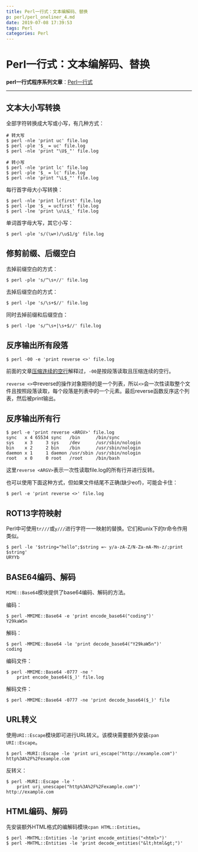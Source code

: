 ```yaml
---
title: Perl一行式：文本编解码、替换
p: perl/perl_oneliner_4.md
date: 2019-07-08 17:39:53
tags: Perl
categories: Perl
---
```


# Perl一行式：文本编解码、替换

**perl一行式程序系列文章**：[Perl一行式](/perl/index#blogperloneline)

-----------------------------

## 文本大小写转换

全部字符转换成大写或小写，有几种方式：
```
# 转大写
$ perl -nle 'print uc' file.log
$ perl -ple '$_ = uc' file.log
$ perl -nle 'print "\U$_"' file.log

# 转小写
$ perl -nle 'print lc' file.log
$ perl -ple '$_ = lc' file.log
$ perl -nle 'print "\L$_"' file.log
```

每行首字母大小写转换：
```
$ perl -nle 'print lcfirst' file.log
$ perl -lpe '$_ = ucfirst' file.log
$ perl -lne 'print \u\L$_' file.log
```

单词首字母大写，其它小写：
```
$ perl -ple 's/(\w+)/\u$1/g' file.log
```

## 修剪前缀、后缀空白

去掉前缀空白的方式：
```
$ perl -ple 's/^\s+//' file.log
```

去掉后缀空白的方式：
```
$ perl -lpe 's/\s+$//' file.log
```

同时去掉前缀和后缀空白：
```
$ perl -lpe 's/^\s+|\s+$//' file.log
```


## 反序输出所有段落

```
$ perl -00 -e 'print reverse <>' file.log
```

前面的文章[压缩连续的空行](/perl/perl_oneliner_1#blog1546583770)解释过，`-00`是按段落读取且压缩连续的空行。

`reverse <>`中reverse的操作对象期待的是一个列表，所以`<>`会一次性读取整个文件且按照段落读取，每个段落是列表中的一个元素。最后reverse函数反序这个列表，然后被print输出。


## 反序输出所有行

```
$ perl -e 'print reverse <ARGV>' file.log
sync   x 4 65534 sync   /bin      /bin/sync
sys    x 3     3 sys    /dev      /usr/sbin/nologin
bin    x 2     2 bin    /bin      /usr/sbin/nologin
daemon x 1     1 daemon /usr/sbin /usr/sbin/nologin
root   x 0     0 root   /root     /bin/bash
```

这里`reverse <ARGV>`表示一次性读取file.log的所有行并进行反转。

也可以使用下面这种方式，但如果文件结尾不正确(缺少eof)，可能会卡住：
```
$ perl -e 'print reverse <>' file.log
```

## ROT13字符映射

Perl中可使用`tr///`或`y///`进行字符一一映射的替换。它们和unix下的tr命令作用类似。

```
$ perl -le '$string="hello";$string =~ y/a-zA-Z/N-Za-mA-Mn-z/;print $string'
URYYb
```


## BASE64编码、解码

`MIME::Base64`模块提供了base64编码、解码的方法。

编码：
```
$ perl -MMIME::Base64 -e 'print encode_base64("coding")'
Y29kaW5n
```

解码：
```
$ perl -MMIME::Base64 -le 'print decode_base64("Y29kaW5n")'
coding
```

编码文件：
```
$ perl -MMIME::Base64 -0777 -ne '
    print encode_base64($_)' file.log
```

解码文件：
```
$ perl -MMIME::Base64 -0777 -ne 'print decode_base64($_)' file
```


## URL转义


使用`URI::Escape`模块即可进行URL转义。该模块需要额外安装`cpan URI::Escape`。
```
$ perl -MURI::Escape -le 'print uri_escape("http://example.com")'
http%3A%2F%2Fexample.com 
```

反转义：
```
$ perl -MURI::Escape -le '
    print uri_unescape("http%3A%2F%2Fexample.com")'
http://example.com
```


## HTML编码、解码

先安装额外HTML格式的编解码模块`cpan HTML::Entities`。
```
$ perl -MHTML::Entities -le 'print encode_entities("<html>")'
$ perl -MHTML::Entities -le 'print decode_entities("&lt;html&gt;")'
```
